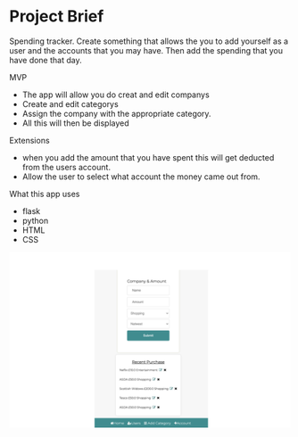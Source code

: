 # Project Brief

Spending tracker. Create something that allows the you to add yourself as a user and the accounts that you may have. 
Then add the spending that you have done that day.

MVP

- The app will allow you do creat and edit companys
- Create and edit categorys
- Assign the company with the appropriate category. 
- All this will then be displayed 

Extensions

- when you add the amount that you have spent this will get deducted from the users account. 
- Allow the user to select what account the money came out from. 


What this app uses
- flask
- python
- HTML
- CSS
 
<img src="img/Bottom_of_app.jpg" alt="Bottom of the app">
